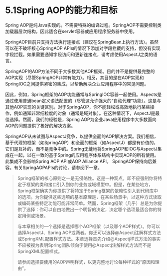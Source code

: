 # 5.1Spring AOP的能力和目标

Spring AOP是纯Java实现的。不需要特殊的编译过程。SpringAOP不需要控制类加载器层次结构，因此适合在servlet容器或应用程序服务器中使用。

SpringAOP目前只支持方法执行连接点（建议在SpringBean上执行方法）。虽然可以在不破坏核心SpringAOP APIs的情况下添加对字段拦截的支持，但没有实现字段拦截。如果需要通知字段访问和更新连接点，请考虑使用AspectJ之类的语言。

SpringAOP的AOP方法不同于大多数其他AOP框架。目的并不是提供最完整的AOP实现（尽管SpringAOP非常有能力）。相反，其目的是在AOP实现和SpringIOC之间提供紧密的集成，以帮助解决企业应用程序中的常见问题。

因此，例如，Spring框架的AOP功能通常与SpringIOC容器一起使用。Aspects是通过使用普通bean定义语法配置的（尽管这允许强大的“自动代理”功能）。这是与其他AOP实现的关键区别。对于SpringAOP，你不能轻松或高效地执行某些操作，例如通知非常细粒度的对象（通常是域对象）。在这种情况下，AspectJ是最佳选择。然而，我们的经验是，Spring AOP为企业Java应用程序中大多数面向AOP的问题提供了极好的解决方案。

SpringAOP从未试图与AspectJ竞争，以提供全面的AOP解决方案。我们相信，基于代理的框架（如SpringAOP）和全面的框架（如AspectJ）都是有价值的，它们是互补的，而不是竞争中的。Spring无缝地将SpringAOP和IOC与AspectJ集成在一起，以在一致的基于Spring的应用程序体系结构中实现AOP的所有使用。此集成不会影响Spring AOP API或AOP Alliance API。 SpringAOP保持向后兼容。有关SpringAOPAPIs的讨论，请参阅下一章。

> Spring框架的核心原则之一是无侵略性。这是一种观点，即不应强制你将特定于框架的类和接口引入到你的业务或域模型中。但是，在某些地方，Spring框架确实为你提供了将特定于Spring框架的依赖性引入到代码库中的选项。为你提供这些选项的基本原理是，在某些场景中，以这种方式读取或编码某些特定功能可能非常简单。然而，Spring框架（几乎）总是为你提供了选择：你可以自由地做出一个明智的决定，决定哪个选项最适合你的特定用例或场景。
>
> 与本章相关的一个选择是选择哪个AOP框架（以及哪个AOP样式）。你可以选择AspectJ、Spring AOP或两者。你还可以选择@Aspectj注解样式方法或SpringXML配置样式方法。本章选择首先介绍@Aspectj样式方法的事实不应被视为表明Spring团队倾向于使用@Aspectj注解样式方法而不是SpringXML配置样式。
>
> 请参阅选择要使用的AOP声明样式，以更完整地讨论每种样式的“原因和理由”。

